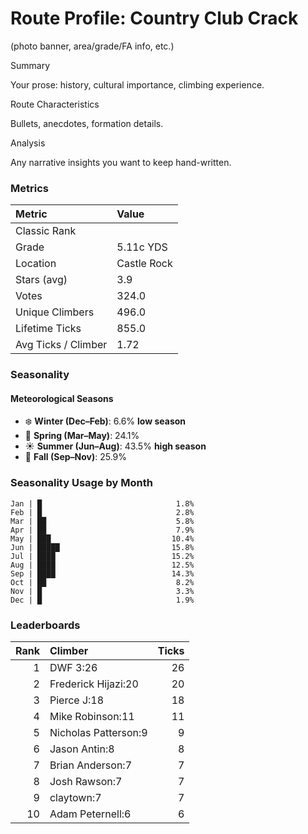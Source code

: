 

# Route Profile: Country Club Crack

(photo banner, area/grade/FA info, etc.)

Summary

Your prose: history, cultural importance, climbing experience.

Route Characteristics

Bullets, anecdotes, formation details.

Analysis

Any narrative insights you want to keep hand-written.


<!-- AUTO:METRICS:START -->
### Metrics

| Metric              | Value     |
|:--------------------|:----------|
| Classic Rank         |           |
| Grade                | 5.11c YDS |
| Location             | Castle Rock |
| Stars (avg)          | 3.9       |
| Votes                | 324.0     |
| Unique Climbers      | 496.0     |
| Lifetime Ticks       | 855.0     |
| Avg Ticks / Climber  | 1.72      |
<!-- AUTO:METRICS:END -->

<!-- AUTO:SEASONALITY:START -->
### Seasonality

#### Meteorological Seasons
- ❄️ **Winter (Dec–Feb)**: 6.6% **low season**
- 🌸 **Spring (Mar–May)**: 24.1%
- ☀️ **Summer (Jun–Aug)**: 43.5% **high season**
- 🍂 **Fall (Sep–Nov)**: 25.9%

### Seasonality Usage by Month
```
Jan | █                              1.8%
Feb | █                              2.8%
Mar | ██                             5.8%
Apr | ██                             7.9%
May | ███                           10.4%
Jun | █████                         15.8%
Jul | ████                          15.2%
Aug | ████                          12.5%
Sep | ████                          14.3%
Oct | ██                             8.2%
Nov | █                              3.3%
Dec | █                              1.9%
```
<!-- AUTO:SEASONALITY:END -->

<!-- AUTO:TOP_CLIMBERS:START -->
### Leaderboards

| Rank | Climber | Ticks |
|-----:|:--------|------:|
| 1 | DWF 3:26 | 26 |
| 2 | Frederick Hijazi:20 | 20 |
| 3 | Pierce J:18 | 18 |
| 4 | Mike Robinson:11 | 11 |
| 5 | Nicholas Patterson:9 | 9 |
| 6 | Jason Antin:8 | 8 |
| 7 | Brian Anderson:7 | 7 |
| 8 | Josh Rawson:7 | 7 |
| 9 | claytown:7 | 7 |
| 10 | Adam Peternell:6 | 6 |
<!-- AUTO:TOP_CLIMBERS:END -->